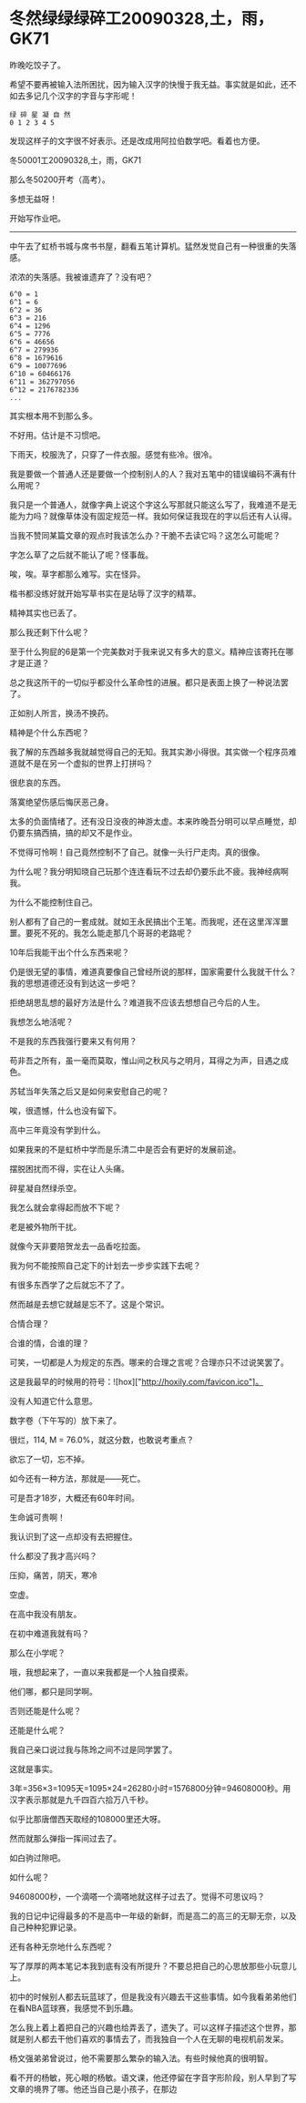 # 冬然绿绿绿碎工20090328,土，雨，GK71

昨晚吃饺子了。

希望不要再被输入法所困扰，因为输入汉字的快慢于我无益。事实就是如此，还不如去多记几个汉字的字音与字形呢！

    绿 碎 星 凝 自 然
    0 1 2 3 4 5
    
发现这样子的文字很不好表示。还是改成用阿拉伯数学吧。看着也方便。

冬50001工20090328,土，雨，GK71

那么冬50200开考（高考）。

多想无益呀！

开始写作业吧。

----

中午去了虹桥书城与席书书屋，翻看五笔计算机。猛然发觉自己有一种很重的失落感。

浓浓的失落感。我被谁遗弃了？没有吧？

    6^0 = 1 
    6^1 = 6
    6^2 = 36
    6^3 = 216
    6^4 = 1296
    6^5 = 7776
    6^6 = 46656
    6^7 = 279936
    6^8 = 1679616
    6^9 = 10077696
    6^10 = 60466176
    6^11 = 362797056
    6^12 = 2176782336
    ...

其实根本用不到那么多。

不好用。估计是不习惯吧。

下雨天，校服洗了，只穿了一件衣服。感觉有些冷。很冷。

我是要做一个普通人还是要做一个控制别人的人？我对五笔中的错误编码不满有什么用呢？

我只是一个普通人，就像字典上说这个字这么写那就只能这么写了，我难道不是无能为力吗？就像草体没有固定规范一样。我如何保证我现在的字以后还有人认得。

当我不赞同某篇文章的观点时我该怎么办？干脆不去读它吗？这怎么可能呢？

字怎么草了之后就不能认了呢？怪事哉。

唉，唉。草字都那么难写。实在怪异。

楷书都没练好就开始写草书实在是玷辱了汉字的精萃。

精神其实也已丢了。

那么我还剩下什么呢？

至于什么狗屁的6是第一个完美数对于我来说又有多大的意义。精神应该寄托在哪才是正道？

总之我这所干的一切似乎都没什么革命性的进展。都只是表面上换了一种说法罢了。

正如别人所言，换汤不换药。

精神是个什么东西呢？

我了解的东西越多我就越觉得自己的无知。我其实渺小得很。其实做一个程序员难道就不是在另一个虚拟的世界上打拼吗？

很悲哀的东西。

落寞绝望伤感后悔厌恶己身。

太多的负面情绪了。还有没日没夜的神游太虚。本来昨晚吾分明可以早点睡觉，却仍要东搞西搞，搞的却又不是作业。

不觉得可怜啊！自己竟然控制不了自己。就像一头行尸走肉。真的很像。

为什么呢？我分明知晓自己玩那个连连看玩不过去却仍要乐此不疲。我神经病啊我。

为什么不能控制住自己。

别人都有了自己的一套成就。就如王永民搞出个王笔。而我呢，还在这里浑浑噩噩。要死不死的。我怎么能走那几个哥哥的老路呢？

10年后我能干出个什么东西来呢？

仍是很无望的事情，难道真要像自己曾经所说的那样，国家需要什么我就干什么？我的思想道德还没有到达这一步吧？

拒绝胡思乱想的最好方法是什么？难道我不应该去想想自己今后的人生。

我想怎么地活呢？

不是我的东西我强行要来又有何用？

苟非吾之所有，虽一毫而莫取，惟山间之秋风与之明月，耳得之为声，目遇之成色。

苏轼当年失落之后又是如何来安慰自己的呢？

唉，很遗憾，什么也没有留下。

高中三年竟没有学到什么。

如果我来的不是虹桥中学而是乐清二中是否会有更好的发展前途。

摆脱困扰而不得，实在让人头痛。

碎星凝自然绿杀空。

我怎么就会拿得起而放不下呢？

老是被外物所干扰。

就像今天非要陪贺龙去一品香吃拉面。

我为何不能按照自己定下的计划去一步步实践下去呢？

有很多东西学了之后就忘不了了。

然而越是去想它就越是忘不了。这是个常识。

合情合理？

合谁的情，合谁的理？

可笑，一切都是人为规定的东西。哪来的合理之言呢？合理亦只不过说笑罢了。

这是我最早的时候用的符号：![hox]["http://hoxily.com/favicon.ico"]。

没有人知道它什么意思。

数字卷（下午写的）放下来了。

很烂，114, M = 76.0%，就这分数，也敢说考重点？

欲忘了一切，忘不掉。

如今还有一种方法，那就是——死亡。

可是吾才18岁，大概还有60年时间。

生命诚可贵啊！

我认识到了这一点却没有去把握住。

什么都没了我才高兴吗？

压抑，痛苦，阴天，寒冷

空虚。

在高中我没有朋友。

在初中难道我就有吗？

那么在小学呢？

哦，我想起来了，一直以来我都是一个人独自摸索。

他们哪，都只是同学啊。

否则还能是什么呢？

还能是什么呢？

我自己亲口说过我与陈玲之间不过是同学罢了。

这就是事实。

3年=356×3=1095天=1095×24=26280小时=1576800分钟=94608000秒。用汉字表示那就是九千四百六拾万八千秒。

似乎比那唐僧西天取经的108000里还大呀。

然而就那么弹指一挥间过去了。

如白驹过隙吧。

如什么呢？

94608000秒，一个滴嗒一个滴嗒地就这样子过去了。觉得不可思议吗？

我的日记中记得最多的不是高中一年级的新鲜，而是高二的高三的无聊无奈，以及自己种种犯罪记录。

还有各种无奈地什么东西呢？

写了厚厚的两本笔记本我到底有没有所提升？不要总把自己的心思放那些小玩意儿上。

初中的时候别人都去玩蓝球了，但是我没有兴趣去干这些事情。如今我看弟弟他们在看NBA蓝球赛，我感觉不到乐趣。

怎么我上着上着把自己的兴趣也给弄丢了，遗失了。可以这样子描述这个世界，那就是别人都去干他们喜欢的事情去了，而我独自一个人在无聊的电视机前发呆。

杨文强弟弟曾说过，他不需要那么繁杂的输入法。有些时候他真的很明智。

看不开的杨敏，死心眼的杨敏。语文课，他还停留在字音字形阶段，别人早到了写文章的境界了哪。他还当自己是小孩子，在那边